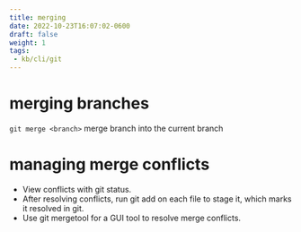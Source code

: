```yaml
---
title: merging
date: 2022-10-23T16:07:02-0600
draft: false
weight: 1
tags:
 - kb/cli/git
---
```


# merging branches
`git merge <branch>` merge branch into the current branch

# managing merge conflicts
- View conflicts with git status.  
- After resolving conflicts, run git add on each file to stage it, which marks it resolved in git.  
- Use git mergetool for a GUI tool to resolve merge conflicts.  
